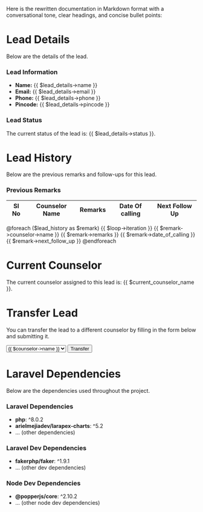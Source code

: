 Here is the rewritten documentation in Markdown format with a conversational tone, clear headings, and concise bullet points:

**Lead Details**
===============

Below are the details of the lead.

### Lead Information

* **Name:** {{ $lead_details->name }}
* **Email:** {{ $lead_details->email }}
* **Phone:** {{ $lead_details->phone }}
* **Pincode:** {{ $lead_details->pincode }}

### Lead Status

The current status of the lead is: {{ $lead_details->status }}.

**Lead History**
===============

Below are the previous remarks and follow-ups for this lead.

### Previous Remarks

| Sl No | Counselor Name | Remarks | Date Of calling | Next Follow Up |
| --- | --- | --- | --- | --- |
@foreach ($lead_history as $remark)
    <tr>
        <td>{{ $loop->iteration }}</td>
        <td>{{ $remark->counselor->name }}</td>
        <td>{{ $remark->remarks }}</td>
        <td>{{ $remark->date_of_calling }}</td>
        <td>{{ $remark->next_follow_up }}</td>
    </tr>
@endforeach

**Current Counselor**
=====================

The current counselor assigned to this lead is: {{ $current_counselor_name }}.

**Transfer Lead**
====================

You can transfer the lead to a different counselor by filling in the form below and submitting it.

<form action="{{ route('lead.lead.transfer') }}" method="POST">
    <input type="hidden" name="lead_id" value="{{ $lead_details->id }}">
    <select name="counselor_id" id="" class="form-control">
        @foreach ($counselor_transfer as $counselor)
            <option value="{{ $counselor->id }}">{{ $counselor->name }}</option>
        @endforeach
    </select>
    <button type="submit" class="btn btn-primary">Transfer</button>
</form>

**Laravel Dependencies**
==========================

Below are the dependencies used throughout the project.

### Laravel Dependencies

* **php**: ^8.0.2
* **arielmejiadev/larapex-charts**: ^5.2
* ... (other dependencies)

### Laravel Dev Dependencies

* **fakerphp/faker**: ^1.9.1
* ... (other dev dependencies)

### Node  Dev Dependencies

* **@popperjs/core**: ^2.10.2
* ... (other node dev dependencies)
